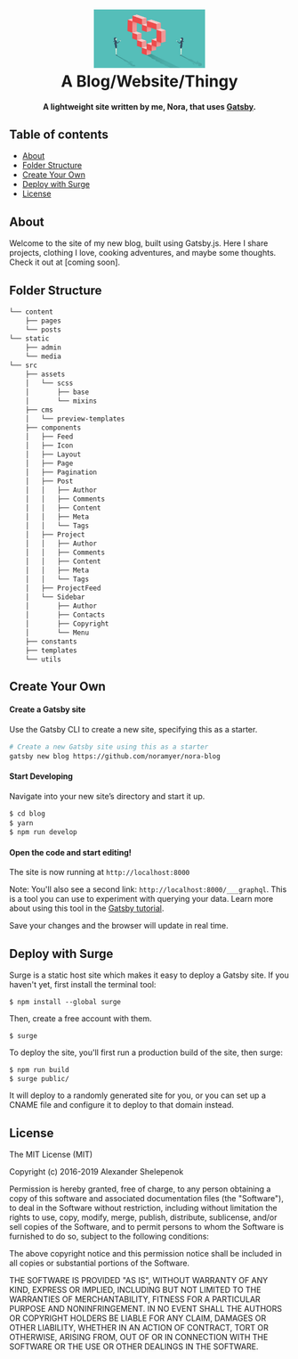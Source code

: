 <h1 align="center">
    <img alt="My Blog" title="My Blog" src="/static/media/blog-heart.jpg" width="200"> </br>
    A Blog/Website/Thingy
</h1>

<h4 align="center">
  A lightweight site written by me, Nora, that uses <a href="https://github.com/gatsbyjs/gatsby" target="_blank">Gatsby</a>.
</h4>

## Table of contents
+ [About](http://github.com/noramyer/nora-blog#about)
+ [Folder Structure](http://github.com/noramyer/nora-blog#folder-structure)
+ [Create Your Own](http://github.com/noramyer/nora-blog#create-your-own)
+ [Deploy with Surge](http://github.com/noramyer/nora-blog#deploy-with-surge)
+ [License](http://github.com/noramyer/nora-blog#license)

## About

Welcome to the site of my new blog, built using Gatsby.js. Here I share projects, clothing I love, cooking adventures, and maybe some thoughts.
Check it out at [coming soon].

## Folder Structure

```
└── content
    ├── pages
    └── posts
└── static
    ├── admin
    └── media
└── src
    ├── assets
    │   └── scss
    │       ├── base
    │       └── mixins
    ├── cms
    │   └── preview-templates
    ├── components
    │   ├── Feed
    │   ├── Icon
    │   ├── Layout
    │   ├── Page
    │   ├── Pagination
    │   ├── Post
    │   │   ├── Author
    │   │   ├── Comments
    │   │   ├── Content
    │   │   ├── Meta
    │   │   └── Tags
    │   ├── Project
    │   │   ├── Author
    │   │   ├── Comments
    │   │   ├── Content
    │   │   ├── Meta
    │   │   └── Tags
    │   ├── ProjectFeed
    │   └── Sidebar
    │       ├── Author
    │       ├── Contacts
    │       ├── Copyright
    │       └── Menu
    ├── constants
    ├── templates
    └── utils

```

## Create Your Own

#### Create a Gatsby site

Use the Gatsby CLI to create a new site, specifying this as a starter.

```sh
# Create a new Gatsby site using this as a starter
gatsby new blog https://github.com/noramyer/nora-blog
```

#### Start Developing

Navigate into your new site’s directory and start it up.

```sh
$ cd blog
$ yarn
$ npm run develop
```

#### Open the code and start editing!

The site is now running at `http://localhost:8000`

Note: You'll also see a second link: `http://localhost:8000/___graphql`. This is a tool you can use to experiment with querying your data. Learn more about using this tool in the [Gatsby tutorial](https://www.gatsbyjs.org/tutorial/part-five/#introducing-graphiql).

Save your changes and the browser will update in real time.

## Deploy with Surge

Surge is a static host site which makes it easy to deploy a Gatsby site. If you haven't yet, first install the terminal tool:
```
$ npm install --global surge
```

Then, create a free account with them.
```
$ surge
```

To deploy the site, you'll first run a production build of the site, then surge:
```
$ npm run build
$ surge public/
```

It will deploy to a randomly generated site for you, or you can set up a CNAME file and configure it to deploy to that domain instead.

## License
The MIT License (MIT)

Copyright (c) 2016-2019 Alexander Shelepenok

Permission is hereby granted, free of charge, to any person obtaining a copy
of this software and associated documentation files (the "Software"), to deal
in the Software without restriction, including without limitation the rights
to use, copy, modify, merge, publish, distribute, sublicense, and/or sell
copies of the Software, and to permit persons to whom the Software is
furnished to do so, subject to the following conditions:

The above copyright notice and this permission notice shall be included in all
copies or substantial portions of the Software.

THE SOFTWARE IS PROVIDED "AS IS", WITHOUT WARRANTY OF ANY KIND, EXPRESS OR
IMPLIED, INCLUDING BUT NOT LIMITED TO THE WARRANTIES OF MERCHANTABILITY,
FITNESS FOR A PARTICULAR PURPOSE AND NONINFRINGEMENT. IN NO EVENT SHALL THE
AUTHORS OR COPYRIGHT HOLDERS BE LIABLE FOR ANY CLAIM, DAMAGES OR OTHER
LIABILITY, WHETHER IN AN ACTION OF CONTRACT, TORT OR OTHERWISE, ARISING FROM,
OUT OF OR IN CONNECTION WITH THE SOFTWARE OR THE USE OR OTHER DEALINGS IN THE
SOFTWARE.
